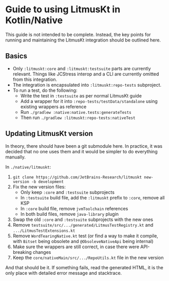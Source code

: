 # Guide to using LitmusKt in Kotlin/Native

This guide is not intended to be complete. Instead, the key points for running and maintaining the LitmusKt integration should be outlined here.

## Basics

* Only `:litmuskt:core` and `:litmuskt:testsuite` parts are currently relevant. Things like JCStress interop and a CLI are currently omitted from this integration.
* The integration is encapsulated into `:litmuskt:repo-tests` subproject.
* To run a test, do the following:
    * Write the test in `:testsuite` as per normal LitmusKt guide
    * Add a wrapper for it into `:repo-tests/testData/standalone` using existing wrappers as reference
    * Run `./gradlew :native:native.tests:generateTests`
    * Then run `./gradlew :litmuskt:repo-tests:nativeTest`
  
## Updating LitmusKt version

In theory, there should have been a git submodule here. In practice, it was decided that no one uses them and it would be simpler to do everything manually.

In `./native/litmuskt`:

1. `git clone https://github.com/JetBrains-Research/litmuskt new-version -b development`
1. Fix the new version files:
    * Only keep `:core` and `:testsuite` subprojects
    * In `:testsuite` build file, add the `:litmuskt` prefix to `:core`, remove all KSP 
    * In `:core` build file, remove `jvmToolchain` references
    * In both build files, remove `java-library` plugin
1. Swap the old `:core` and `:testsuite` subprojects with the new ones
1. Remove `testsuite/src/.../generated/LitmusTestRegistry.kt` and `.../LitmusTestExtensions.kt`
1. Remove `WordTearingNative.kt` test (or find a way to make it compile, with `Bitset` being obsolete and `@ObsoleveNativeApi` being internal)
1. Make sure the wrappers are still correct, in case there were API-breaking changes
1. Keep the `core/nativeMain/src/.../RepoUtils.kt` file in the new version

And that should be it. If something fails, read the generated HTML, it is the only place with detailed error message and stacktrace.